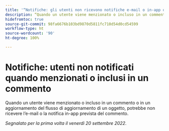 ```yaml
---
title: '“Notifiche: gli utenti non ricevono notifiche e-mail o in-app quando vengono menzionati o inclusi in un commento”'
description: “Quando un utente viene menzionato o incluso in un commento o in un aggiornamento del flusso di aggiornamento di un oggetto, potrebbe non ricevere l’e-mail o la notifica in-app del commento.”
hidefromtoc: true
source-git-commit: 98fa6676b103bd9870d5811fc710d54d0cd54599
workflow-type: ht
source-wordcount: '90'
ht-degree: 100%

---
```



# Notifiche: utenti non notificati quando menzionati o inclusi in un commento

Quando un utente viene menzionato o incluso in un commento o in un aggiornamento del flusso di aggiornamento di un oggetto, potrebbe non ricevere l’e-mail o la notifica in-app prevista del commento.

_Segnalato per la prima volta il venerdì 20 settembre 2022._

